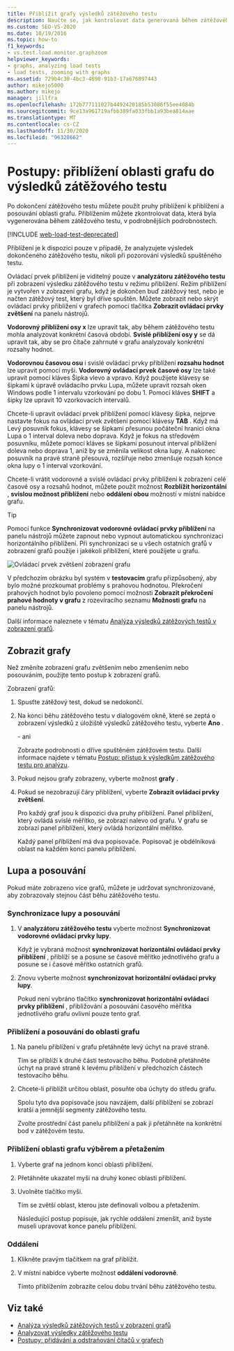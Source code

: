 ```yaml
---
title: Přiblížit grafy výsledků zátěžového testu
description: Naučte se, jak kontrolovat data generovaná během zátěžového testu podrobnějším způsobem pomocí pruhů přiblížení k přiblížení a posouvání oblasti grafu.
ms.custom: SEO-VS-2020
ms.date: 10/19/2016
ms.topic: how-to
f1_keywords:
- vs.test.load.monitor.graphzoom
helpviewer_keywords:
- graphs, analyzing load tests
- load tests, zooming with graphs
ms.assetid: 729b4c30-4bc3-4698-91b3-17a676897443
author: mikejo5000
ms.author: mikejo
manager: jillfra
ms.openlocfilehash: 172b777111027b4492420185b53086f55ee4084b
ms.sourcegitcommit: 9ce13a961719afbb389fa033fbb1a93bea814aae
ms.translationtype: MT
ms.contentlocale: cs-CZ
ms.lasthandoff: 11/30/2020
ms.locfileid: "96328662"
---
```

# <a name="how-to-zoom-in-on-a-region-of-the-graph-in-load-test-results"></a>Postupy: přiblížení oblasti grafu do výsledků zátěžového testu

Po dokončení zátěžového testu můžete použít pruhy přiblížení k přiblížení a posouvání oblasti grafu. Přiblížením můžete zkontrolovat data, která byla vygenerována během zátěžového testu, v podrobnějších podrobnostech.

[!INCLUDE [web-load-test-deprecated](includes/web-load-test-deprecated.md)]

Přiblížení je k dispozici pouze v případě, že analyzujete výsledek dokončeného zátěžového testu, nikoli při pozorování výsledků spuštěného testu.

Ovládací prvek přiblížení je viditelný pouze v **analyzátoru zátěžového testu** při zobrazení výsledku zátěžového testu v režimu přiblížení. Režim přiblížení je vytvořen v zobrazení grafu, když je dokončen buď zátěžový test, nebo je načten zátěžový test, který byl dříve spuštěn. Můžete zobrazit nebo skrýt ovládací prvky přiblížení v grafech pomocí tlačítka **Zobrazit ovládací prvky zvětšení** na panelu nástrojů.

**Vodorovný přiblížení osy x** lze upravit tak, aby během zátěžového testu mohla analyzovat konkrétní časová období. **Svislé přiblížení osy y** se dá upravit tak, aby se pro čítače zahrnuté v grafu analyzovaly konkrétní rozsahy hodnot.

**Vodorovnou časovou osu** i svislé ovládací prvky přiblížení **rozsahu hodnot** lze upravit pomocí myši. **Vodorovný ovládací prvek časové osy** lze také upravit pomocí kláves Šipka vlevo a vpravo. Když použijete klávesy se šipkami k úpravě ovládacího prvku Lupa, můžete upravit rozsah oken Windows podle 1 intervalu vzorkování po dobu 1. Pomocí kláves **SHIFT** a šipky lze upravit 10 vzorkovacích intervalů.

Chcete-li upravit ovládací prvek přiblížení pomocí klávesy šipka, nejprve nastavte fokus na ovládací prvek zvětšení pomocí klávesy **TAB** . Když má Levý posuvník fokus, klávesy se šipkami přesunou počáteční hranici okna Lupa o 1 interval doleva nebo doprava. Když je fokus na středovém posuvníku, můžete pomocí kláves se šipkami posunout interval přiblížení doleva nebo doprava 1, aniž by se změnila velikost okna lupy. A nakonec posuvník na pravé straně přesouvá, rozšiřuje nebo zmenšuje rozsah konce okna lupy o 1 interval vzorkování.

Chcete-li vrátit vodorovné a svislé ovládací prvky přiblížení k zobrazení celé časové osy a rozsahů hodnot, můžete použít možnost **Rozblížit horizontální** , **svislou možnost přiblížení** nebo **oddálení obou** možností v místní nabídce grafu.

> [!TIP]
> Pomocí funkce **Synchronizovat vodorovné ovládací prvky přiblížení** na panelu nástrojů můžete zapnout nebo vypnout automatickou synchronizaci horizontálního přiblížení. Při synchronizaci se u všech ostatních grafů v zobrazení grafů použije i jakékoli přiblížení, které použijete u grafu.

![Ovládací prvek zvětšení zobrazení grafu](../test/media/ltest_zoomcontrol.png)

V předchozím obrázku byl systém v **testovacím** grafu přizpůsobený, aby bylo možné prozkoumat problémy s prahovou hodnotou. Překročení prahových hodnot bylo povoleno pomocí možnosti **Zobrazit překročení prahové hodnoty v grafu** z rozevíracího seznamu **Možnosti grafu** na panelu nástrojů.

Další informace naleznete v tématu [Analýza výsledků zátěžových testů v zobrazení grafů](../test/analyze-load-test-results-in-the-graphs-view.md).

## <a name="display-graphs"></a>Zobrazit grafy

Než změníte zobrazení grafu zvětšením nebo zmenšením nebo posouváním, použijte tento postup k zobrazení grafů.

Zobrazení grafů:

1. Spusťte zátěžový test, dokud se nedokončí.

2. Na konci běhu zátěžového testu v dialogovém okně, které se zeptá o zobrazení výsledků z úložiště výsledků zátěžového testu, vyberte **Ano** .

     \- ani

     Zobrazte podrobnosti o dříve spuštěném zátěžovém testu. Další informace najdete v tématu [Postup: přístup k výsledkům zátěžového testu pro analýzu](../test/how-to-access-load-test-results-for-analysis.md).

3. Pokud nejsou grafy zobrazeny, vyberte možnost **grafy** .

4. Pokud se nezobrazují čáry přiblížení, vyberte **Zobrazit ovládací prvky zvětšení**.

     Pro každý graf jsou k dispozici dva pruhy přiblížení. Panel přiblížení, který ovládá svislé měřítko, se zobrazí nalevo od grafu. V grafu se zobrazí panel přiblížení, který ovládá horizontální měřítko.

     Každý panel přiblížení má dva popisovače. Popisovač je obdélníková oblast na každém konci panelu přiblížení.

## <a name="zoom-and-scroll"></a>Lupa a posouvání

Pokud máte zobrazeno více grafů, můžete je udržovat synchronizované, aby zobrazovaly stejnou část běhu zátěžového testu.

### <a name="to-synchronize-zooming-and-scrolling"></a>Synchronizace lupy a posouvání

1. V **analyzátoru zátěžového testu** vyberte možnost **Synchronizovat vodorovné ovládací prvky lupy**.

     Když je vybraná možnost **synchronizovat horizontální ovládací prvky přiblížení** , přiblíží se a posune se časové měřítko jednotlivého grafu a posune se i časové měřítko ostatních grafů.

2. Znovu vyberte možnost **synchronizovat horizontální ovládací prvky lupy**.

     Pokud není vybráno tlačítko **synchronizovat horizontální ovládací prvky přiblížení** , přibližování a posouvání časového měřítka jednotlivého grafu ovlivní pouze tento graf.

### <a name="to-zoom-and-scroll-to-a-region-of-the-graph"></a>Přiblížení a posouvání do oblasti grafu

1. Na panelu přiblížení v grafu přetáhněte levý úchyt na pravé straně.

     Tím se přiblíží k druhé části testovacího běhu. Podobně přetáhněte úchyt na pravé straně k levému přiblížení v předchozích částech testovacího běhu.

2. Chcete-li přiblížit určitou oblast, posuňte oba úchyty do středu grafu.

     Spolu tyto dva popisovače jsou navzájem, další přiblížení se zobrazí kratší a jemnější segmenty zátěžového testu.

     Zvolte prostřední část panelu přiblížení a pak ji přetáhněte na konkrétní bod v zátěžovém testu.

### <a name="to-zoom-to-a-region-of-the-graph-by-choosing-and-dragging"></a>Přiblížení oblasti grafu výběrem a přetažením

1. Vyberte graf na jednom konci oblasti přiblížení.

2. Přetáhněte ukazatel myši na druhý konec oblasti přiblížení.

3. Uvolněte tlačítko myši.

    Tím se zvětší oblast, kterou jste definovali volbou a přetažením.

   Následující postup popisuje, jak rychle oddálení zmenšit, aniž byste museli upravovat konce panelu přiblížení.

### <a name="to-zoom-out"></a>Oddálení

1. Klikněte pravým tlačítkem na graf přiblížit.

2. V místní nabídce vyberte možnost **oddálení vodorovně**.

     Tímto přiblížením zobrazíte celou dobu trvání běhu zátěžového testu.

## <a name="see-also"></a>Viz také

- [Analýza výsledků zátěžových testů v zobrazení grafů](../test/analyze-load-test-results-in-the-graphs-view.md)
- [Analyzovat výsledky zátěžového testu](../test/analyze-load-test-results-using-the-load-test-analyzer.md)
- [Postupy: přidávání a odstraňování čítačů v grafech](../test/how-to-add-and-delete-counters-on-graphs-in-load-test-results.md)
